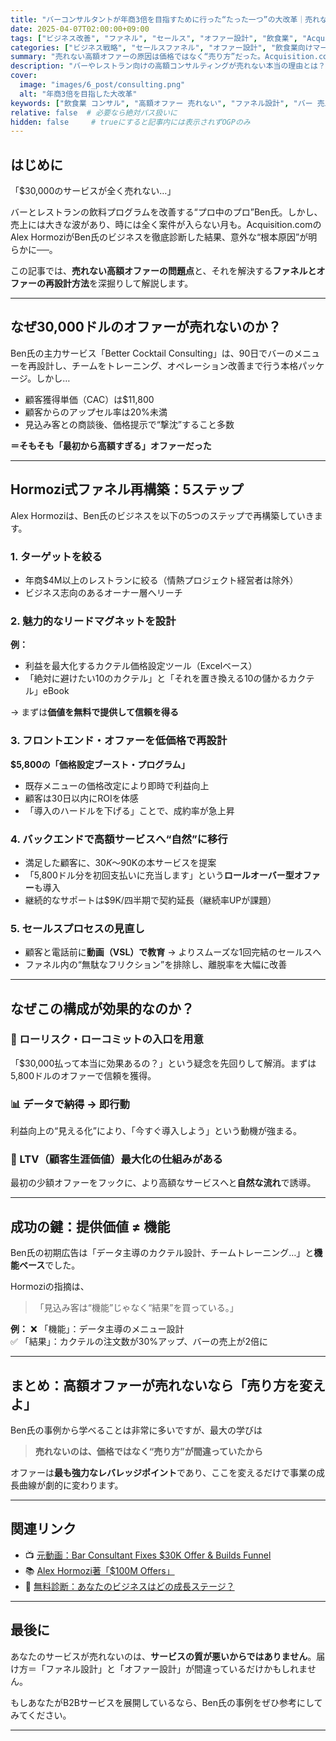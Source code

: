 ```yaml
---
title: "バーコンサルタントが年商3倍を目指すために行った“たった一つ”の大改革｜売れない高額オファーの再設計術"
date: 2025-04-07T02:00:00+09:00
tags: ["ビジネス改善", "ファネル", "セールス", "オファー設計", "飲食業", "Acquisition.com", "Alex Hormozi"]
categories: ["ビジネス戦略", "セールスファネル", "オファー設計", "飲食業向けマーケティング"]
summary: "売れない高額オファーの原因は価格ではなく“売り方”だった。Acquisition.comのAlex Hormoziが提案したファネル再設計とオファー構築術により、飲食業コンサルの年商を3倍に導いたプロセスを解説。"
description: "バーやレストラン向けの高額コンサルティングが売れない本当の理由とは？Acquisition.comが提案したファネルの再構築とオファー設計術を徹底解説。"
cover:
  image: "images/6_post/consulting.png"
  alt: "年商3倍を目指した大改革"
keywords: ["飲食業 コンサル", "高額オファー 売れない", "ファネル設計", "バー 売上 改善", "セールスファネル"]
relative: false  # 必要なら絶対パス扱いに
hidden: false     # trueにすると記事内には表示されずOGPのみ
---
```


## はじめに

「$30,000のサービスが全く売れない…」

バーとレストランの飲料プログラムを改善する“プロ中のプロ”Ben氏。しかし、売上には大きな波があり、時には全く案件が入らない月も。Acquisition.comのAlex HormoziがBen氏のビジネスを徹底診断した結果、意外な“根本原因”が明らかに──。

この記事では、**売れない高額オファーの問題点**と、それを解決する**ファネルとオファーの再設計方法**を深掘りして解説します。

---

## なぜ30,000ドルのオファーが売れないのか？

Ben氏の主力サービス「Better Cocktail Consulting」は、90日でバーのメニューを再設計し、チームをトレーニング、オペレーション改善まで行う本格パッケージ。しかし…

- 顧客獲得単価（CAC）は$11,800
- 顧客からのアップセル率は20%未満
- 見込み客との商談後、価格提示で“撃沈”すること多数

**＝そもそも「最初から高額すぎる」オファーだった**

---

## Hormozi式ファネル再構築：5ステップ

Alex Hormoziは、Ben氏のビジネスを以下の5つのステップで再構築していきます。

### 1. ターゲットを絞る

- 年商$4M以上のレストランに絞る（情熱プロジェクト経営者は除外）
- ビジネス志向のあるオーナー層へリーチ

### 2. 魅力的なリードマグネットを設計

**例：**
- 利益を最大化するカクテル価格設定ツール（Excelベース）
- 「絶対に避けたい10のカクテル」と「それを置き換える10の儲かるカクテル」eBook

→ まずは**価値を無料で提供して信頼を得る**

### 3. フロントエンド・オファーを低価格で再設計

**$5,800の「価格設定ブースト・プログラム」**
- 既存メニューの価格改定により即時で利益向上
- 顧客は30日以内にROIを体感
- 「導入のハードルを下げる」ことで、成約率が急上昇

### 4. バックエンドで高額サービスへ“自然”に移行

- 満足した顧客に、$30K〜$90Kの本サービスを提案
- 「5,800ドル分を初回支払いに充当します」という**ロールオーバー型オファー**も導入
- 継続的なサポートは$9K/四半期で契約延長（継続率UPが課題）

### 5. セールスプロセスの見直し

- 顧客と電話前に**動画（VSL）で教育** → よりスムーズな1回完結のセールスへ
- ファネル内の“無駄なフリクション”を排除し、離脱率を大幅に改善

---

## なぜこの構成が効果的なのか？

### 🔁 ローリスク・ローコミットの入口を用意
「$30,000払って本当に効果あるの？」という疑念を先回りして解消。まずは5,800ドルのオファーで信頼を獲得。

### 📊 データで納得 → 即行動
利益向上の“見える化”により、「今すぐ導入しよう」という動機が強まる。

### 🔁 LTV（顧客生涯価値）最大化の仕組みがある
最初の少額オファーをフックに、より高額なサービスへと**自然な流れ**で誘導。

---

## 成功の鍵：提供価値 ≠ 機能

Ben氏の初期広告は「データ主導のカクテル設計、チームトレーニング…」と**機能ベース**でした。

Hormoziの指摘は、

> 「見込み客は“機能”じゃなく“結果”を買っている。」

**例：**
❌ 「機能」：データ主導のメニュー設計  
✅ 「結果」：カクテルの注文数が30%アップ、バーの売上が2倍に

---

## まとめ：高額オファーが売れないなら「売り方を変えよ」

Ben氏の事例から学べることは非常に多いですが、最大の学びは

> **売れないのは、価格ではなく“売り方”が間違っていたから**

オファーは**最も強力なレバレッジポイント**であり、ここを変えるだけで事業の成長曲線が劇的に変わります。

---

## 関連リンク

- 📺 [元動画：Bar Consultant Fixes $30K Offer & Builds Funnel](https://www.youtube.com/watch?v=n6SHLmKcY0E)
- 📚 [Alex Hormozi著「$100M Offers」](https://www.amazon.co.jp/100M-Offers-People-Stupid-Saying/dp/1737475731)
- 🧠 [無料診断：あなたのビジネスはどの成長ステージ？](https://acquisition.com/roadmap)

---

## 最後に

あなたのサービスが売れないのは、**サービスの質が悪いからではありません**。届け方＝「ファネル設計」と「オファー設計」が間違っているだけかもしれません。

もしあなたがB2Bサービスを展開しているなら、Ben氏の事例をぜひ参考にしてみてください。

---

